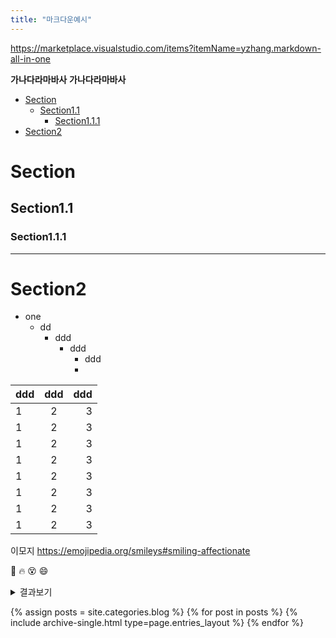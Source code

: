 ```yaml
---
title: "마크다운예시"
---
```

https://marketplace.visualstudio.com/items?itemName=yzhang.markdown-all-in-one

**가나다라마바사**
**가나다라마바사**

- [Section](#section)
  - [Section1.1](#section11)
    - [Section1.1.1](#section111)
- [Section2](#section2)


# Section
## Section1.1
### Section1.1.1
---
# Section2


- one
  - dd
    - ddd
      - ddd
        - ddd
        - 


| ddd  |  ddd  |  ddd |
| :--- | :---: | ---: |
| 1    |   2   |    3 |
| 1    |   2   |    3 |
| 1    |   2   |    3 |
| 1    |   2   |    3 |
| 1    |   2   |    3 |
| 1    |   2   |    3 |
| 1    |   2   |    3 |
| 1    |   2   |    3 |


이모지
https://emojipedia.org/smileys#smiling-affectionate

🚀
🔥
😵
😄





<details>
<summary>결과보기</summary>

```
코드블록 긴거

```
</details>




{% assign posts = site.categories.blog %}
{% for post in posts %} {% include archive-single.html type=page.entries_layout %} {% endfor %}